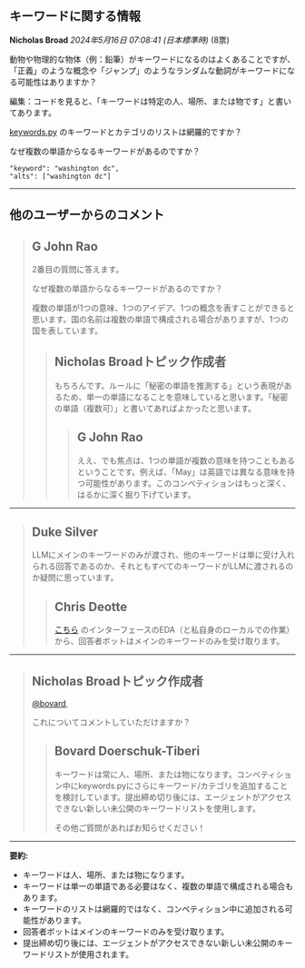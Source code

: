 ## キーワードに関する情報

**Nicholas Broad** *2024年5月16日 07:08:41 (日本標準時)* (8票)

動物や物理的な物体（例：鉛筆）がキーワードになるのはよくあることですが、「正義」のような概念や「ジャンプ」のようなランダムな動詞がキーワードになる可能性はありますか？

編集：コードを見ると、「キーワードは特定の人、場所、または物です」と書いてあります。

[keywords.py](https://www.kaggle.com/competitions/llm-20-questions/data) のキーワードとカテゴリのリストは網羅的ですか？

なぜ複数の単語からなるキーワードがあるのですか？

```
"keyword": "washington dc",
"alts": ["washington dc"]
```

---

## 他のユーザーからのコメント

> ## G John Rao
> 
> 2番目の質問に答えます。
> 
> なぜ複数の単語からなるキーワードがあるのですか？
> 
> 複数の単語が1つの意味、1つのアイデア、1つの概念を表すことができると思います。国の名前は複数の単語で構成される場合がありますが、1つの国を表しています。
> 
> 
> 
> > ## Nicholas Broadトピック作成者
> > 
> > もちろんです。ルールに「秘密の単語を推測する」という表現があるため、単一の単語になることを意味していると思います。「秘密の単語（複数可）」と書いてあればよかったと思います。
> > 
> > 
> > 
> > > ## G John Rao
> > > 
> > > ええ、でも焦点は、1つの単語が複数の意味を持つこともあるということです。例えば、「May」は英語では異なる意味を持つ可能性があります。このコンペティションはもっと深く、はるかに深く掘り下げています。
> > > 
> > > 
> > > 
---
> ## Duke Silver
> 
> LLMにメインのキーワードのみが渡され、他のキーワードは単に受け入れられる回答であるのか、それともすべてのキーワードがLLMに渡されるのか疑問に思っています。
> 
> 
> 
> > ## Chris Deotte
> > 
> > [こちら](https://www.kaggle.com/code/rturley/run-debug-llm-20-questions-in-a-notebook) のインターフェースのEDA（と私自身のローカルでの作業）から、回答者ボットはメインのキーワードのみを受け取ります。
> > 
> > 
> > 
---
> ## Nicholas Broadトピック作成者
> 
> [@bovard](https://www.kaggle.com/bovard),
> 
> これについてコメントしていただけますか？
> 
> 
> 
> > ## Bovard Doerschuk-Tiberi
> > 
> > キーワードは常に人、場所、または物になります。コンペティション中にkeywords.pyにさらにキーワード/カテゴリを追加することを検討しています。提出締め切り後には、エージェントがアクセスできない新しい未公開のキーワードリストを使用します。
> > 
> > その他ご質問があればお知らせください！
> > 
> > 
> > 
---

**要約:**

* キーワードは人、場所、または物になります。
* キーワードは単一の単語である必要はなく、複数の単語で構成される場合もあります。
* キーワードのリストは網羅的ではなく、コンペティション中に追加される可能性があります。
* 回答者ボットはメインのキーワードのみを受け取ります。
* 提出締め切り後には、エージェントがアクセスできない新しい未公開のキーワードリストが使用されます。 

